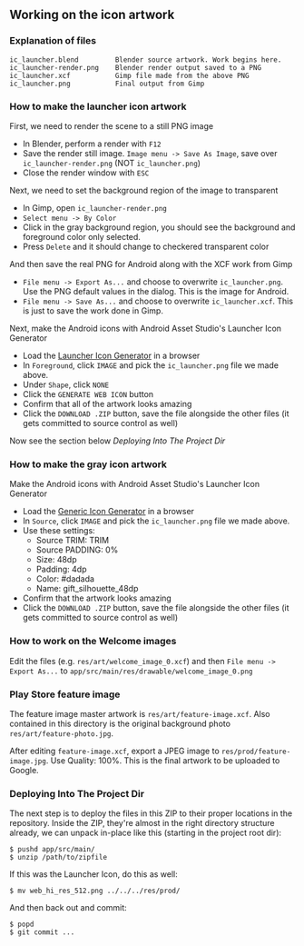 ## Working on the icon artwork


### Explanation of files

    ic_launcher.blend         Blender source artwork. Work begins here.
    ic_launcher-render.png    Blender render output saved to a PNG
    ic_launcher.xcf           Gimp file made from the above PNG
    ic_launcher.png           Final output from Gimp


### How to make the launcher icon artwork

First, we need to render the scene to a still PNG image

   * In Blender, perform a render with `F12`
   * Save the render still image. `Image menu -> Save As Image`,
     save over `ic_launcher-render.png` (NOT `ic_launcher.png`)
   * Close the render window with `ESC`


Next, we need to set the background region of the image to transparent

   * In Gimp, open `ic_launcher-render.png`
   * `Select menu -> By Color`
   * Click in the gray background region, you should see the
     background and foreground color only selected.
   * Press `Delete` and it should change to checkered transparent color


And then save the real PNG for Android along with the XCF work from Gimp

   * `File menu -> Export As...` and choose to overwrite
     `ic_launcher.png`. Use the PNG default values in the dialog. This
     is the image for Android.
   * `File menu -> Save As...` and choose to overwrite
     `ic_launcher.xcf`. This is just to save the work done in Gimp.


Next, make the Android icons with Android Asset Studio's Launcher
Icon Generator

   * Load the [Launcher Icon Generator](https://romannurik.github.io/AndroidAssetStudio/icons-launcher.html) in a browser
   * In `Foreground`, click `IMAGE` and pick the `ic_launcher.png`
     file we made above.
   * Under `Shape`, click `NONE`
   * Click the `GENERATE WEB ICON` button
   * Confirm that all of the artwork looks amazing
   * Click the `DOWNLOAD .ZIP` button, save the file alongside the
     other files (it gets committed to source control as well)


Now see the section below _Deploying Into The Project Dir_


### How to make the gray icon artwork

Make the Android icons with Android Asset Studio's Launcher Icon
Generator

   * Load the [Generic Icon Generator](https://romannurik.github.io/AndroidAssetStudio/icons-generic.html) in a browser
   * In `Source`, click `IMAGE` and pick the `ic_launcher.png`
     file we made above.
   * Use these settings:
      * Source TRIM: TRIM
      * Source PADDING: 0%
      * Size: 48dp
      * Padding: 4dp
      * Color: #dadada
      * Name: gift_silhouette_48dp
   * Confirm that the artwork looks amazing
   * Click the `DOWNLOAD .ZIP` button, save the file alongside the
     other files (it gets committed to source control as well)


### How to work on the Welcome images

Edit the files (e.g. `res/art/welcome_image_0.xcf`) and then 
`File menu -> Export As...` to
`app/src/main/res/drawable/welcome_image_0.png`


### Play Store feature image

The feature image master artwork is `res/art/feature-image.xcf`.
Also contained in this directory is the original background photo
`res/art/feature-photo.jpg`.

After editing `feature-image.xcf`, export a JPEG image to
`res/prod/feature-image.jpg`. Use Quality: 100%. This is the final
artwork to be uploaded to Google.


### Deploying Into The Project Dir

The next step is to deploy the files in this ZIP to their proper
locations in the repository. Inside the ZIP, they're almost in the
right directory structure already, we can unpack in-place like this
(starting in the project root dir):

    $ pushd app/src/main/
    $ unzip /path/to/zipfile

If this was the Launcher Icon, do this as well:

    $ mv web_hi_res_512.png ../../../res/prod/

And then back out and commit:

    $ popd
    $ git commit ...
